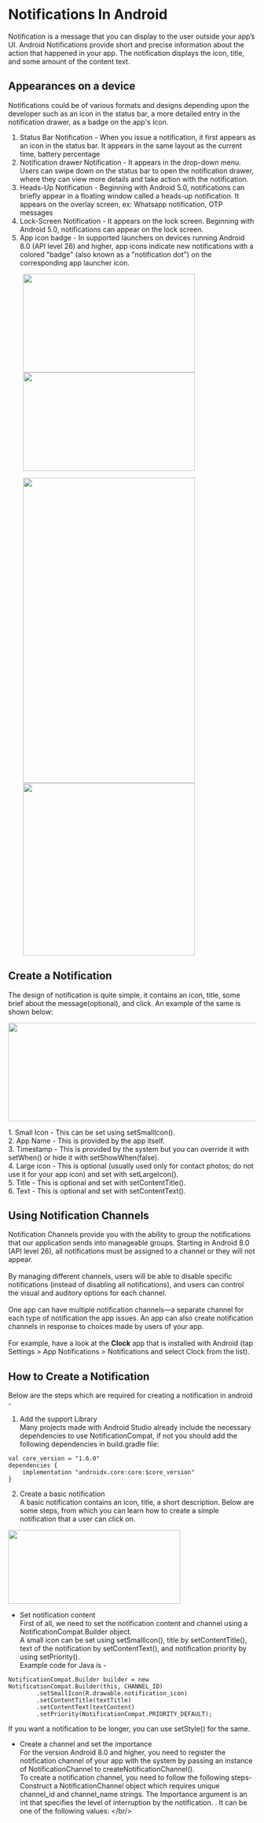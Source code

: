 # Notifications In Android  
Notification is a message that you can display to the user outside your app’s UI. Android Notifications provide short and precise information about the action that happened in your app. The notification displays the icon, title, and some amount of the content text.
## Appearances on a device
Notifications could be of various formats and designs depending upon the developer such as an icon in the status bar, a more detailed entry in the notification drawer, as a badge on the app's icon.
1. Status Bar Notification - When you issue a notification, it first appears as an icon in the status bar. It appears in the same layout as the current time, battery percentage
2. Notification drawer Notification - It appears in the drop-down menu. Users can swipe down on the status bar to open the notification drawer, where they can view more details and take action with the notification.
3. Heads-Up Notification  - Beginning with Android 5.0, notifications can briefly appear in a floating window called a heads-up notification. It appears on the overlay screen, ex: Whatsapp notification, OTP messages
4. Lock-Screen Notification - It appears on the lock screen. Beginning with Android 5.0, notifications can appear on the lock screen.
5. App icon badge -  In supported launchers on devices running Android 8.0 (API level 26) and higher, app icons indicate new notifications with a colored "badge" (also known as a "notification dot") on the corresponding app launcher icon.  


<p float="left">
  <img src="https://github.com/saloni33/android_documentation/blob/main/image/app_badge_icon.png" width="350" height="200" hspace="30"/>
  <img src="https://github.com/saloni33/android_documentation/blob/main/image/status_bar.png" width="350" height="200" hspace="30"/>
</p>

<p float="left">
  <img src="https://github.com/saloni33/android_documentation/blob/main/image/lock_screen.png" width="350" height="620" hspace="30"/>
  <img src="https://github.com/saloni33/android_documentation/blob/main/image/notification_drawer_image.jpeg" width="350" heigth="600" hspace="30"/>
</p>

## Create a Notification
The design of notification is quite simple, it contains an icon, title, some brief about the message(optional), and click. An example of the same is shown below:
<p align="center">
  <img src="https://github.com/saloni33/android_documentation/blob/main/image/example_image.png" width="540" height="200">
</p>
1. Small Icon - This can be set using setSmallIcon(). <br/>
2. App Name - This is provided by the app itself. <br/>
3. Timestamp - This is provided by the system but you can override it with setWhen() or hide it with setShowWhen(false). <br/>
4. Large icon - This is optional (usually used only for contact photos; do not use it for your app icon) and set with setLargeIcon(). <br/>
5. Title - This is optional and set with setContentTitle(). <br/>
6. Text - This is optional and set with setContentText(). <br/>

## Using Notification Channels 
Notification Channels provide you with the ability to group the notifications that our application sends into manageable groups. Starting in Android 8.0 (API level 26), all notifications must be assigned to a channel or they will not appear. <br/><br/>
By managing different channels, users will be able to disable specific notifications (instead of disabling all notifications),  and users can control the visual and auditory options for each channel. <br/><br/>
One app can have multiple notification channels—a separate channel for each type of notification the app issues. An app can also create notification channels in response to choices made by users of your app.<br/><br/>
For example, have a look at the <b>Clock</b> app that is installed with Android (tap Settings > App Notifications > Notifications and select Clock from the list). 

## How to Create a Notification
Below are the steps which are required for creating a notification in android - 
1. Add the support Library <br/>
Many projects made with Android Studio already include the necessary dependencies to use NotificationCompat, if not you should add the following dependencies in build.gradle file:
```
val core_version = "1.6.0"
dependencies {
    implementation "androidx.core:core:$core_version"
}
```

2. Create a basic notification <br/>
A basic notification contains an icon, title, a short description. Below are some steps, from which you can learn how to create a simple notification that a user can click on.
<p align="left">
  <img src="https://github.com/saloni33/android_documentation/blob/main/image/basic_notification.jpeg" width="350" height="150">
</p>

- Set notification content <br/>
First of all, we need to set the notification content and channel using a NotificationCompat.Builder object. <br/>
A small icon can be set using setSmallIcon(), title by setContentTitle(), text of the notification by setContentText(), and notification priority by using setPriority(). <br/>
Example code for Java is - 

``` 
NotificationCompat.Builder builder = new NotificationCompat.Builder(this, CHANNEL_ID)
        .setSmallIcon(R.drawable.notification_icon)
        .setContentTitle(textTitle)
        .setContentText(textContent)
        .setPriority(NotificationCompat.PRIORITY_DEFAULT);
```
If you want a notification to be longer, you can use setStyle() for the same.

- Create a channel and set the importance <br/>
For the version Android 8.0 and higher, you need to register the notification channel of your app with the system by passing an instance of NotificationChannel to createNotificationChannel(). <br/>  To create a notification channel, you need to follow the following steps- 
Construct a NotificationChannel object which requires unique channel_id and channel_name strings. The Importance argument is an int that specifies the level of interruption by the notification. . It can be one of the following values: </br/>

